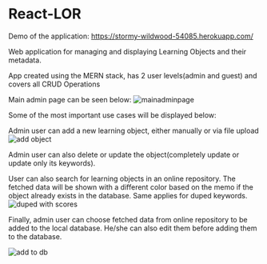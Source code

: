 # React-LOR
Demo of the application: https://stormy-wildwood-54085.herokuapp.com/

Web application for managing and displaying Learning Objects and their metadata.

App created using the MERN stack, has 2 user levels(admin and guest) and covers all CRUD Operations

Main admin page can be seen below:
![mainadminpage](https://user-images.githubusercontent.com/50055885/126747413-c7cb959f-1f14-4d74-aecb-5e8d8a7b5392.png)

Some of the most important use cases will be displayed below:

Admin user can add a new learning object, either manually or via file upload
![add object](https://user-images.githubusercontent.com/50055885/127291094-0bcb54cd-cf06-4b17-8348-f51b86f12c93.png)

Admin user can also delete or update the object(completely update or update only its keywords).

User can also search for learning objects in an online repository. The fetched data will be shown with a different color based on the memo if the object already exists in the database. Same applies for duped keywords.
![duped with scores](https://user-images.githubusercontent.com/50055885/127291656-b212eb80-6472-4652-873c-54d9db287e8f.png)

Finally, admin user can choose fetched data from online repository to be added to the local database. He/she can also edit them before adding them to the database.


![add to db](https://user-images.githubusercontent.com/50055885/127291874-6addf8fc-9674-4a25-88ca-22befa093e76.png)
